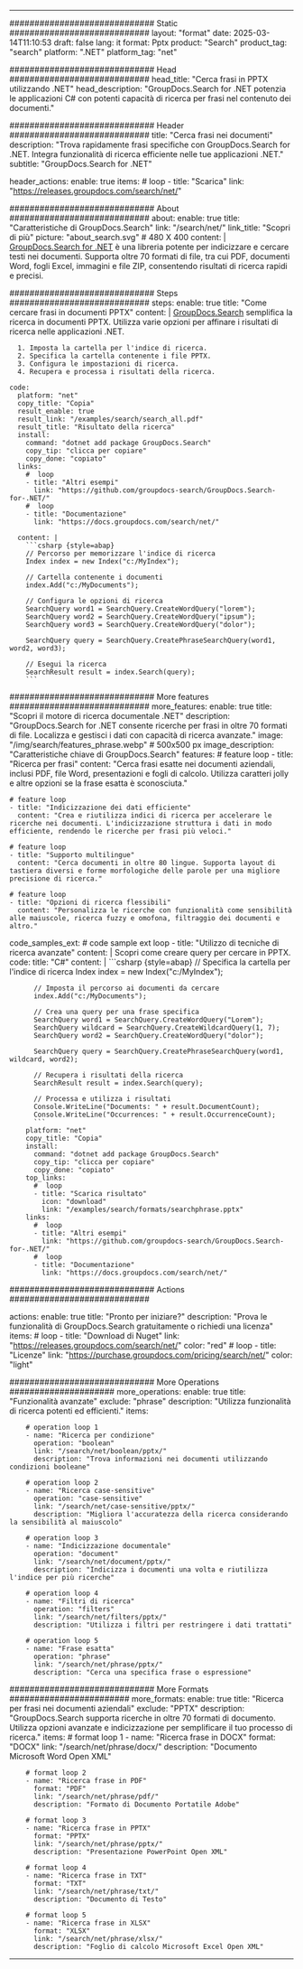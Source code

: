 
---
############################# Static ############################
layout: "format"
date:  2025-03-14T11:10:53
draft: false
lang: it
format: Pptx
product: "Search"
product_tag: "search"
platform: ".NET"
platform_tag: "net"

############################# Head ############################
head_title: "Cerca frasi in PPTX utilizzando .NET"
head_description: "GroupDocs.Search for .NET potenzia le applicazioni C# con potenti capacità di ricerca per frasi nel contenuto dei documenti."

############################# Header ############################
title: "Cerca frasi nei documenti" 
description: "Trova rapidamente frasi specifiche con GroupDocs.Search for .NET. Integra funzionalità di ricerca efficiente nelle tue applicazioni .NET."
subtitle: "GroupDocs.Search for .NET" 

header_actions:
  enable: true
  items:
    #  loop
    - title: "Scarica"
      link: "https://releases.groupdocs.com/search/net/"
      
############################# About ############################
about:
    enable: true
    title: "Caratteristiche di GroupDocs.Search"
    link: "/search/net/"
    link_title: "Scopri di più"
    picture: "about_search.svg" # 480 X 400
    content: |
       [GroupDocs.Search for .NET](/search/net/) è una libreria potente per indicizzare e cercare testi nei documenti. Supporta oltre 70 formati di file, tra cui PDF, documenti Word, fogli Excel, immagini e file ZIP, consentendo risultati di ricerca rapidi e precisi.

############################# Steps ############################
steps:
    enable: true
    title: "Come cercare frasi in documenti PPTX"
    content: |
      [GroupDocs.Search](/search/net/) semplifica la ricerca in documenti PPTX. Utilizza varie opzioni per affinare i risultati di ricerca nelle applicazioni .NET.
      
      1. Imposta la cartella per l'indice di ricerca.
      2. Specifica la cartella contenente i file PPTX.
      3. Configura le impostazioni di ricerca.
      4. Recupera e processa i risultati della ricerca.
   
    code:
      platform: "net"
      copy_title: "Copia"
      result_enable: true
      result_link: "/examples/search/search_all.pdf"
      result_title: "Risultato della ricerca"
      install:
        command: "dotnet add package GroupDocs.Search"
        copy_tip: "clicca per copiare"
        copy_done: "copiato"
      links:
        #  loop
        - title: "Altri esempi"
          link: "https://github.com/groupdocs-search/GroupDocs.Search-for-.NET/"
        #  loop
        - title: "Documentazione"
          link: "https://docs.groupdocs.com/search/net/"
          
      content: |
        ```csharp {style=abap}
        // Percorso per memorizzare l'indice di ricerca
        Index index = new Index("c:/MyIndex");

        // Cartella contenente i documenti
        index.Add("c:/MyDocuments");

        // Configura le opzioni di ricerca
        SearchQuery word1 = SearchQuery.CreateWordQuery("lorem");
        SearchQuery word2 = SearchQuery.CreateWordQuery("ipsum");
        SearchQuery word3 = SearchQuery.CreateWordQuery("dolor");

        SearchQuery query = SearchQuery.CreatePhraseSearchQuery(word1, word2, word3);

        // Esegui la ricerca
        SearchResult result = index.Search(query);
        ```            

############################# More features ############################
more_features:
  enable: true
  title: "Scopri il motore di ricerca documentale .NET"
  description: "GroupDocs.Search for .NET consente ricerche per frasi in oltre 70 formati di file. Localizza e gestisci i dati con capacità di ricerca avanzate."
  image: "/img/search/features_phrase.webp" # 500x500 px
  image_description: "Caratteristiche chiave di GroupDocs.Search"
  features:
    # feature loop
    - title: "Ricerca per frasi"
      content: "Cerca frasi esatte nei documenti aziendali, inclusi PDF, file Word, presentazioni e fogli di calcolo. Utilizza caratteri jolly e altre opzioni se la frase esatta è sconosciuta."

    # feature loop
    - title: "Indicizzazione dei dati efficiente"
      content: "Crea e riutilizza indici di ricerca per accelerare le ricerche nei documenti. L'indicizzazione struttura i dati in modo efficiente, rendendo le ricerche per frasi più veloci."

    # feature loop
    - title: "Supporto multilingue"
      content: "Cerca documenti in oltre 80 lingue. Supporta layout di tastiera diversi e forme morfologiche delle parole per una migliore precisione di ricerca."

    # feature loop
    - title: "Opzioni di ricerca flessibili"
      content: "Personalizza le ricerche con funzionalità come sensibilità alle maiuscole, ricerca fuzzy e omofona, filtraggio dei documenti e altro."
      
  code_samples_ext:
    # code sample ext loop
    - title: "Utilizzo di tecniche di ricerca avanzate"
      content: |
        Scopri come creare query per cercare in PPTX.
      code:
        title: "C#"
        content: |
          ```csharp {style=abap}
          // Specifica la cartella per l'indice di ricerca
          Index index = new Index("c:/MyIndex");
              
          // Imposta il percorso ai documenti da cercare
          index.Add("c:/MyDocuments");

          // Crea una query per una frase specifica
          SearchQuery word1 = SearchQuery.CreateWordQuery("Lorem");
          SearchQuery wildcard = SearchQuery.CreateWildcardQuery(1, 7);
          SearchQuery word2 = SearchQuery.CreateWordQuery("dolor");

          SearchQuery query = SearchQuery.CreatePhraseSearchQuery(word1, wildcard, word2);

          // Recupera i risultati della ricerca
          SearchResult result = index.Search(query);
          
          // Processa e utilizza i risultati
          Console.WriteLine("Documents: " + result.DocumentCount);
          Console.WriteLine("Occurrences: " + result.OccurrenceCount);
          ```
        platform: "net"
        copy_title: "Copia"
        install:
          command: "dotnet add package GroupDocs.Search"
          copy_tip: "clicca per copiare"
          copy_done: "copiato"
        top_links:
          #  loop
          - title: "Scarica risultato"
            icon: "download"
            link: "/examples/search/formats/searchphrase.pptx"
        links:
          #  loop
          - title: "Altri esempi"
            link: "https://github.com/groupdocs-search/GroupDocs.Search-for-.NET/"
          #  loop
          - title: "Documentazione"
            link: "https://docs.groupdocs.com/search/net/"
            

            


############################# Actions ############################

actions:
  enable: true
  title: "Pronto per iniziare?"
  description: "Prova le funzionalità di GroupDocs.Search gratuitamente o richiedi una licenza"
  items:
    #  loop
    - title: "Download di Nuget"
      link: "https://releases.groupdocs.com/search/net/"
      color: "red"
        #  loop
    - title: "Licenze"
      link: "https://purchase.groupdocs.com/pricing/search/net/"
      color: "light"


############################# More Operations #####################
more_operations:
    enable: true
    title: "Funzionalità avanzate"
    exclude: "phrase"
    description: "Utilizza funzionalità di ricerca potenti ed efficienti."
    items: 
          
        # operation loop 1
        - name: "Ricerca per condizione"
          operation: "boolean"
          link: "/search/net/boolean/pptx/"
          description: "Trova informazioni nei documenti utilizzando condizioni booleane"

        # operation loop 2
        - name: "Ricerca case-sensitive"
          operation: "case-sensitive"
          link: "/search/net/case-sensitive/pptx/"
          description: "Migliora l'accuratezza della ricerca considerando la sensibilità al maiuscolo"

        # operation loop 3
        - name: "Indicizzazione documentale"
          operation: "document"
          link: "/search/net/document/pptx/"
          description: "Indicizza i documenti una volta e riutilizza l'indice per più ricerche"

        # operation loop 4
        - name: "Filtri di ricerca"
          operation: "filters"
          link: "/search/net/filters/pptx/"
          description: "Utilizza i filtri per restringere i dati trattati"

        # operation loop 5
        - name: "Frase esatta"
          operation: "phrase"
          link: "/search/net/phrase/pptx/"
          description: "Cerca una specifica frase o espressione"
          
        
          
############################# More Formats ########################
more_formats:
    enable: true
    title: "Ricerca per frasi nei documenti aziendali"
    exclude: "PPTX"
    description: "GroupDocs.Search supporta ricerche in oltre 70 formati di documento. Utilizza opzioni avanzate e indicizzazione per semplificare il tuo processo di ricerca."
    items: 
        # format loop 1
        - name: "Ricerca frase in DOCX"
          format: "DOCX"
          link: "/search/net/phrase/docx/"
          description: "Documento Microsoft Word Open XML"
          
        # format loop 2
        - name: "Ricerca frase in PDF"
          format: "PDF"
          link: "/search/net/phrase/pdf/"
          description: "Formato di Documento Portatile Adobe"
          
        # format loop 3
        - name: "Ricerca frase in PPTX"
          format: "PPTX"
          link: "/search/net/phrase/pptx/"
          description: "Presentazione PowerPoint Open XML"

        # format loop 4
        - name: "Ricerca frase in TXT"
          format: "TXT"
          link: "/search/net/phrase/txt/"
          description: "Documento di Testo"
          
        # format loop 5
        - name: "Ricerca frase in XLSX"
          format: "XLSX"
          link: "/search/net/phrase/xlsx/"
          description: "Foglio di calcolo Microsoft Excel Open XML"
  

---